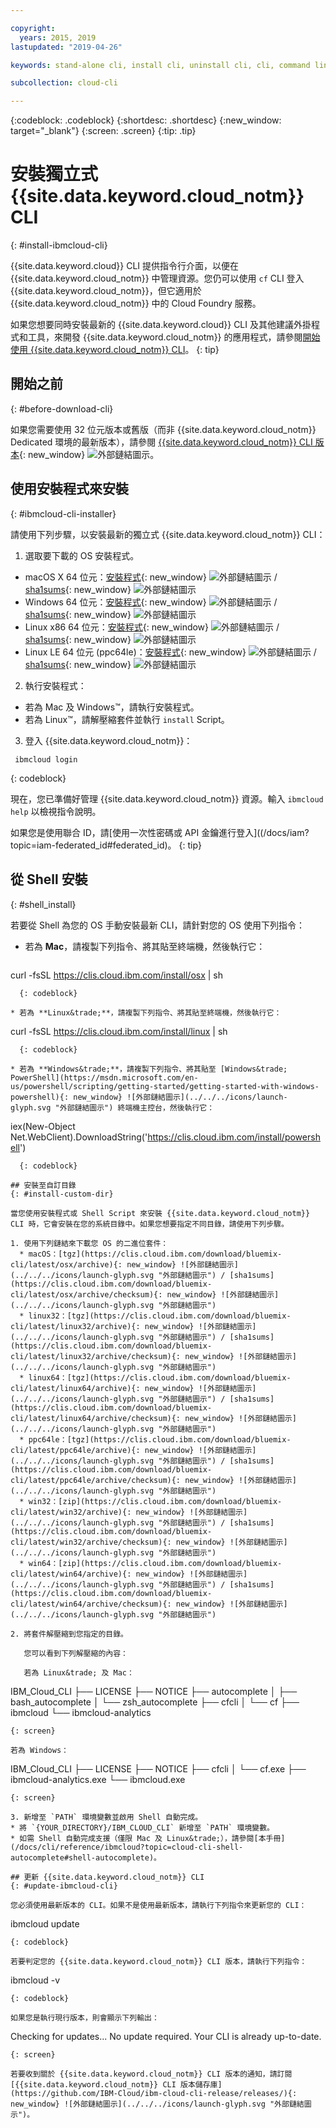 ```yaml
---

copyright:
  years: 2015, 2019
lastupdated: "2019-04-26"

keywords: stand-alone cli, install cli, uninstall cli, cli, command line, command-line, windows powershell, linux, macos, installer, standalone cli

subcollection: cloud-cli

---
```


{:codeblock: .codeblock}
{:shortdesc: .shortdesc}
{:new_window: target="_blank"}
{:screen: .screen}
{:tip: .tip}

# 安裝獨立式 {{site.data.keyword.cloud_notm}} CLI
{: #install-ibmcloud-cli}

{{site.data.keyword.cloud}} CLI 提供指令行介面，以便在 {{site.data.keyword.cloud_notm}} 中管理資源。您仍可以使用 `cf` CLI 登入 {{site.data.keyword.cloud_notm}}，但它適用於 {{site.data.keyword.cloud_notm}} 中的 Cloud Foundry 服務。 

如果您想要同時安裝最新的 {{site.data.keyword.cloud}} CLI 及其他建議外掛程式和工具，來開發 {{site.data.keyword.cloud_notm}} 的應用程式，請參閱[開始使用 {{site.data.keyword.cloud_notm}} CLI](/docs/cli?topic=cloud-cli-ibmcloud-cli#ibmcloud-cli)。
{: tip}

## 開始之前
{: #before-download-cli}

如果您需要使用 32 位元版本或舊版（而非 {{site.data.keyword.cloud_notm}} Dedicated 環境的最新版本），請參閱 [{{site.data.keyword.cloud_notm}} CLI 版本](https://github.com/IBM-Cloud/ibm-cloud-cli-release/releases/){: new_window} ![外部鏈結圖示](../../../icons/launch-glyph.svg "外部鏈結圖示")。

## 使用安裝程式來安裝
{: #ibmcloud-cli-installer}

請使用下列步驟，以安裝最新的獨立式 {{site.data.keyword.cloud_notm}} CLI：

1. 選取要下載的 OS 安裝程式。
  *  macOS X 64 位元：[安裝程式](https://clis.cloud.ibm.com/download/bluemix-cli/latest/osx){: new_window} ![外部鏈結圖示](../../../icons/launch-glyph.svg "外部鏈結圖示") / [sha1sums](https://clis.cloud.ibm.com/download/bluemix-cli/latest/osx/checksum){: new_window} ![外部鏈結圖示](../../../icons/launch-glyph.svg "外部鏈結圖示")
  * Windows 64 位元：[安裝程式](https://clis.cloud.ibm.com/download/bluemix-cli/latest/win64){: new_window} ![外部鏈結圖示](../../../icons/launch-glyph.svg "外部鏈結圖示") / [sha1sums](https://clis.cloud.ibm.com/download/bluemix-cli/latest/win64/checksum){: new_window} ![外部鏈結圖示](../../../icons/launch-glyph.svg "外部鏈結圖示")
  * Linux x86 64 位元：[安裝程式](https://clis.cloud.ibm.com/download/bluemix-cli/latest/linux64){: new_window} ![外部鏈結圖示](../../../icons/launch-glyph.svg "外部鏈結圖示") / [sha1sums](https://clis.cloud.ibm.com/download/bluemix-cli/latest/linux64/checksum){: new_window} ![外部鏈結圖示](../../../icons/launch-glyph.svg "外部鏈結圖示")
  * Linux LE 64 位元 (ppc64le)：[安裝程式](https://clis.cloud.ibm.com/download/bluemix-cli/latest/ppc64le){: new_window} ![外部鏈結圖示](../../../icons/launch-glyph.svg "外部鏈結圖示") / [sha1sums](https://clis.cloud.ibm.com/download/bluemix-cli/latest/ppc64le/checksum){: new_window} ![外部鏈結圖示](../../../icons/launch-glyph.svg "外部鏈結圖示")

2. 執行安裝程式：
  * 若為 Mac 及 Windows&trade;，請執行安裝程式。
  * 若為 Linux&trade;，請解壓縮套件並執行 `install` Script。

3. 登入 {{site.data.keyword.cloud_notm}}：
  ```
   ibmcloud login
   ```
  {: codeblock}
   
  現在，您已準備好管理 {{site.data.keyword.cloud_notm}} 資源。輸入 `ibmcloud help` 以檢視指令說明。

  如果您是使用聯合 ID，請[使用一次性密碼或 API 金鑰進行登入]((/docs/iam?topic=iam-federated_id#federated_id)。
  {: tip}

## 從 Shell 安裝
{: #shell_install}

若要從 Shell 為您的 OS 手動安裝最新 CLI，請針對您的 OS 使用下列指令：

* 若為 **Mac**，請複製下列指令、將其貼至終端機，然後執行它：
  ```
curl -fsSL https://clis.cloud.ibm.com/install/osx | sh
```
  {: codeblock}

* 若為 **Linux&trade;**，請複製下列指令、將其貼至終端機，然後執行它：
  ```
curl -fsSL https://clis.cloud.ibm.com/install/linux | sh
```
  {: codeblock}

* 若為 **Windows&trade;**，請複製下列指令、將其貼至 [Windows&trade; PowerShell](https://msdn.microsoft.com/en-us/powershell/scripting/getting-started/getting-started-with-windows-powershell){: new_window} ![外部鏈結圖示](../../../icons/launch-glyph.svg "外部鏈結圖示") 終端機主控台，然後執行它：
  ```
iex(New-Object Net.WebClient).DownloadString('https://clis.cloud.ibm.com/install/powershell')
```
  {: codeblock}

## 安裝至自訂目錄
{: #install-custom-dir}

當您使用安裝程式或 Shell Script 來安裝 {{site.data.keyword.cloud_notm}} CLI 時，它會安裝在您的系統目錄中。如果您想要指定不同目錄，請使用下列步驟。

1. 使用下列鏈結來下載您 OS 的二進位套件：
  * macOS：[tgz](https://clis.cloud.ibm.com/download/bluemix-cli/latest/osx/archive){: new_window} ![外部鏈結圖示](../../../icons/launch-glyph.svg "外部鏈結圖示") / [sha1sums](https://clis.cloud.ibm.com/download/bluemix-cli/latest/osx/archive/checksum){: new_window} ![外部鏈結圖示](../../../icons/launch-glyph.svg "外部鏈結圖示")
  * linux32：[tgz](https://clis.cloud.ibm.com/download/bluemix-cli/latest/linux32/archive){: new_window} ![外部鏈結圖示](../../../icons/launch-glyph.svg "外部鏈結圖示") / [sha1sums](https://clis.cloud.ibm.com/download/bluemix-cli/latest/linux32/archive/checksum){: new_window} ![外部鏈結圖示](../../../icons/launch-glyph.svg "外部鏈結圖示")
  * linux64：[tgz](https://clis.cloud.ibm.com/download/bluemix-cli/latest/linux64/archive){: new_window} ![外部鏈結圖示](../../../icons/launch-glyph.svg "外部鏈結圖示") / [sha1sums](https://clis.cloud.ibm.com/download/bluemix-cli/latest/linux64/archive/checksum){: new_window} ![外部鏈結圖示](../../../icons/launch-glyph.svg "外部鏈結圖示")
  * ppc64le：[tgz](https://clis.cloud.ibm.com/download/bluemix-cli/latest/ppc64le/archive){: new_window} ![外部鏈結圖示](../../../icons/launch-glyph.svg "外部鏈結圖示") / [sha1sums](https://clis.cloud.ibm.com/download/bluemix-cli/latest/ppc64le/archive/checksum){: new_window} ![外部鏈結圖示](../../../icons/launch-glyph.svg "外部鏈結圖示")
  * win32：[zip](https://clis.cloud.ibm.com/download/bluemix-cli/latest/win32/archive){: new_window} ![外部鏈結圖示](../../../icons/launch-glyph.svg "外部鏈結圖示") / [sha1sums](https://clis.cloud.ibm.com/download/bluemix-cli/latest/win32/archive/checksum){: new_window} ![外部鏈結圖示](../../../icons/launch-glyph.svg "外部鏈結圖示")
  * win64：[zip](https://clis.cloud.ibm.com/download/bluemix-cli/latest/win64/archive){: new_window} ![外部鏈結圖示](../../../icons/launch-glyph.svg "外部鏈結圖示") / [sha1sums](https://clis.cloud.ibm.com/download/bluemix-cli/latest/win64/archive/checksum){: new_window} ![外部鏈結圖示](../../../icons/launch-glyph.svg "外部鏈結圖示")

2. 將套件解壓縮到您指定的目錄。

   您可以看到下列解壓縮的內容：

   若為 Linux&trade; 及 Mac：
   ```
   IBM_Cloud_CLI
   ├── LICENSE
   ├── NOTICE
   ├── autocomplete
   │   ├── bash_autocomplete
   │   └── zsh_autocomplete
   ├── cfcli
   │   └── cf
   ├── ibmcloud
   └── ibmcloud-analytics
   ```
   {: screen}

   若為 Windows：
   ```
   IBM_Cloud_CLI
   ├── LICENSE
   ├── NOTICE
   ├── cfcli
   │   └── cf.exe
   ├── ibmcloud-analytics.exe
   └── ibmcloud.exe
   ```
   {: screen}

3. 新增至 `PATH` 環境變數並啟用 Shell 自動完成。
  * 將 `{YOUR_DIRECTORY}/IBM_CLOUD_CLI` 新增至 `PATH` 環境變數。
  * 如需 Shell 自動完成支援（僅限 Mac 及 Linux&trade;），請參閱[本手冊](/docs/cli/reference/ibmcloud?topic=cloud-cli-shell-autocomplete#shell-autocomplete)。

## 更新 {{site.data.keyword.cloud_notm}} CLI
{: #update-ibmcloud-cli}

您必須使用最新版本的 CLI。如果不是使用最新版本，請執行下列指令來更新您的 CLI：

```
ibmcloud update
```
{: codeblock}

若要判定您的 {{site.data.keyword.cloud_notm}} CLI 版本，請執行下列指令：
```
ibmcloud -v
```
{: codeblock}

如果您是執行現行版本，則會顯示下列輸出：
```
Checking for updates...
No update required. Your CLI is already up-to-date.
```
{: screen}

若要收到關於 {{site.data.keyword.cloud_notm}} CLI 版本的通知，請訂閱 [{{site.data.keyword.cloud_notm}} CLI 版本儲存庫](https://github.com/IBM-Cloud/ibm-cloud-cli-release/releases/){: new_window} ![外部鏈結圖示](../../../icons/launch-glyph.svg "外部鏈結圖示")。
